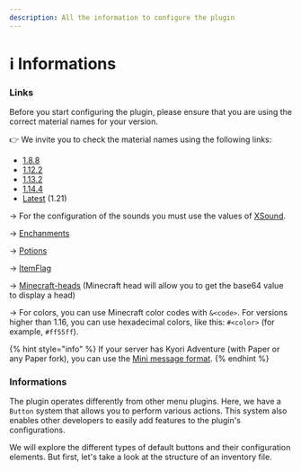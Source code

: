 ```yaml
---
description: All the information to configure the plugin
---
```


# ℹ️ Informations

### Links

Before you start configuring the plugin, please ensure that you are using the correct material names for your version.

👉 We invite you to check the material names using the following links:

* [1.8.8](https://helpch.at/docs/1.8.8/org/bukkit/Material.html)
* [1.12.2](https://helpch.at/docs/1.12.2/org/bukkit/Material.html)
* [1.13.2](https://helpch.at/docs/1.13.2/org/bukkit/Material.html)
* [1.14.4](https://helpch.at/docs/1.14.4/org/bukkit/Material.html)
* [Latest](https://hub.spigotmc.org/javadocs/spigot/org/bukkit/Material.html) (1.21)

\-> For the configuration of the sounds you must use the values of [XSound](https://github.com/CryptoMorin/XSeries/blob/master/src/main/java/com/cryptomorin/xseries/XSound.java).

\-> [Enchanments](https://hub.spigotmc.org/javadocs/spigot/org/bukkit/enchantments/Enchantment.html)

\-> [Potions](https://hub.spigotmc.org/javadocs/bukkit/org/bukkit/potion/PotionEffectType.html)

\-> [ItemFlag](https://hub.spigotmc.org/javadocs/bukkit/org/bukkit/inventory/ItemFlag.html)

\-> [Minecraft-heads](https://minecraft-heads.com/) (Minecraft head will allow you to get the base64 value to display a head)

\-> For colors, you can use Minecraft color codes with `&<code>`. For versions higher than 1.16, you can use hexadecimal colors, like this: `#<color>` (for example, `#ff55ff`).

{% hint style="info" %}
If your server has Kyori Adventure (with Paper or any Paper fork), you can use the [Mini message format](https://docs.adventure.kyori.net/minimessage/format.html).
{% endhint %}

### Informations

The plugin operates differently from other menu plugins. Here, we have a `Button` system that allows you to perform various actions. This system also enables other developers to easily add features to the plugin's configurations.

We will explore the different types of default buttons and their configuration elements. But first, let's take a look at the structure of an inventory file.
